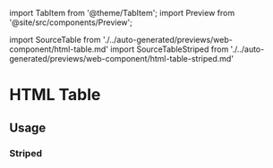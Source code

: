 import TabItem from '@theme/TabItem';
import Preview from '@site/src/components/Preview';

import SourceTable from './../auto-generated/previews/web-component/html-table.md'
import SourceTableStriped from './../auto-generated/previews/web-component/html-table-striped.md'

# HTML Table

## Usage

<Preview name="html-table" height="12rem">
  <TabItem value="javascript">
    <SourceTable />
  </TabItem>
</Preview>

### Striped

<Preview name="html-table-striped" height="12rem">
  <TabItem value="javascript">
    <SourceTableStriped />
  </TabItem>
</Preview>
